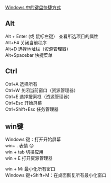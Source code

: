 <a href="https://support.microsoft.com/zh-cn/help/12445/windows-keyboard-shortcuts">Windows 中的键盘快捷方式</a>

## Alt
Alt + Enter (或 鼠标左键）  查看所选项目的属性  
Alt+F4                      关闭当前程序  
Alt+D                   选择地址栏（资源管理器）  
Alt+Spacebar            快捷菜单  

## Ctrl
Ctrl+A                     选择所有  
Ctrl+W                  关闭当前窗口（资源管理器）  
Ctrl+E                  选择搜索框（资源管理器）  
Ctrl+Esc                开始屏幕  
Ctrl+Shift+Esc          任务管理器  

## win键
Windows 键：打开开始屏幕  
win+ .    表情 😊  
win + tab 切换应用  
win + E   打开资源管理器  

win + M: 最小化所有窗口  
Windows 键+Shift+M：在桌面恢复所有最小化窗口  

